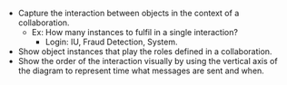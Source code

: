 - Capture the interaction between objects in the context of a collaboration.
	- Ex: How many instances to fulfil in a single interaction? 
		- Login: IU, Fraud Detection, System.
- Show object instances that play the roles defined in a collaboration.
- Show the order of the interaction visually by using the vertical axis of the diagram to represent time what messages are sent and when.